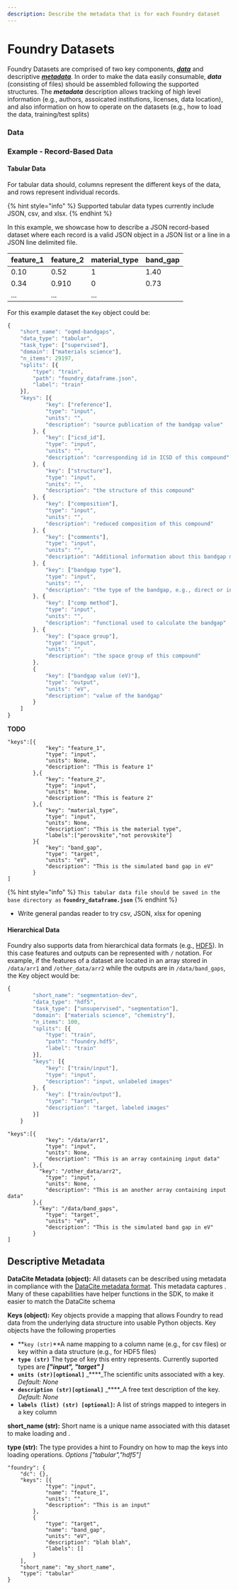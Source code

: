 ```yaml
---
description: Describe the metadata that is for each Foundry dataset
---
```


# Foundry Datasets

Foundry Datasets are comprised of two key components, [_**data**_](foundry-datasets.md#data) and descriptive [_**metadata**_](foundry-datasets.md#describing-datasets-with-metadata). In order to make the data easily consumable, _**data**_ \(consisting of files\) should be assembled following the supported structures. The _**metadata**_ description allows tracking of high level information \(e.g.,  authors, assoicated institutions, licenses, data location\), and also information on how to operate on the datasets \(e.g., how to load the data, training/test splits\)

### **Data**

### Example - Record-Based Data

#### **Tabular Data**

For tabular data should, columns represent the different keys of the data, and rows represent individual records.

{% hint style="info" %}
Supported tabular data types currently include JSON, csv, and xlsx.
{% endhint %}

In this example, we showcase how to describe a JSON record-based dataset where each record is a valid JSON object in a JSON list or a line in a JSON line delimited file.

| **feature\_1** | **feature\_2** | **material\_type** | band\_gap |
| :--- | :--- | :--- | :--- |
| 0.10 | 0.52 | 1 | 1.40 |
| 0.34 | 0.910 | 0 | 0.73 |
| ... | ... | ... |  |

For this example dataset the `Key` object could be:  

```javascript
{
	"short_name": "oqmd-bandgaps",
	"data_type": "tabular",
	"task_type": ["supervised"],
	"domain": ["materials science"],
	"n_items": 29197,
	"splits": [{
		"type": "train",
		"path": "foundry_dataframe.json",
		"label": "train"
	}],
	"keys": [{
			"key": ["reference"],
			"type": "input",
			"units": "",
			"description": "source publication of the bandgap value"
		}, {
			"key": ["icsd_id"],
			"type": "input",
			"units": "",
			"description": "corresponding id in ICSD of this compound"
		}, {
			"key": ["structure"],
			"type": "input",
			"units": "",
			"description": "the structure of this compound"
		}, {
			"key": ["composition"],
			"type": "input",
			"units": "",
			"description": "reduced composition of this compound"
		}, {
			"key": ["comments"],
			"type": "input",
			"units": "",
			"description": "Additional information about this bandgap measurement"
		}, {
			"key": ["bandgap type"],
			"type": "input",
			"units": "",
			"description": "the type of the bandgap, e.g., direct or indirect"
		}, {
			"key": ["comp method"],
			"type": "input",
			"units": "",
			"description": "functional used to calculate the bandgap"
		}, {
			"key": ["space group"],
			"type": "input",
			"units": "",
			"description": "the space group of this compound"
		},
		{
			"key": ["bandgap value (eV)"],
			"type": "output",
			"units": "eV",
			"description": "value of the bandgap"
		}
	]
}
```

**TODO**

```text
"keys":[{
		 	"key": "feature_1",
			"type": "input",
			"units": None,
			"description": "This is feature 1"
		},{
			"key": "feature_2",
			"type": "input",
			"units": None,
			"description": "This is feature 2"
		},{
			"key": "material_type",
			"type": "input",
			"units": None,
			"description": "This is the material type",
			"labels":["perovskite","not perovskite"]
		}{
			"key": "band_gap",
			"type": "target",
			"units": "eV",
			"description": "This is the simulated band gap in eV"
		}
]
```

{% hint style="info" %}
`This tabular data file should be saved in the base directory as` **`foundry_dataframe.json`**
{% endhint %}

* Write general pandas reader to try csv, JSON, xlsx for opening

#### Hierarchical Data

Foundry also supports data from hierarchical data formats \(e.g., [HDF5](https://www.h5py.org)\). In this case features and outputs can be represented with `/` notation. For example, if the features of a dataset are located in an array stored in `/data/arr1` and `/other_data/arr2` while the outputs are in `/data/band_gaps`, the Key object would be:

```javascript
{
		"short_name": "segmentation-dev",
		"data_type": "hdf5",
		"task_type": ["unsupervised", "segmentation"],
		"domain": ["materials science", "chemistry"],
		"n_items": 100,
		"splits": [{
			"type": "train",
			"path": "foundry.hdf5",
			"label": "train"
		}],
		"keys": [{
			"key": ["train/input"],
			"type": "input",
			"description": "input, unlabeled images"
		}, {
			"key": ["train/output"],
			"type": "target",
			"description": "target, labeled images"
		}]
	}
```

```text
"keys":[{
			"key": "/data/arr1",
			"type": "input",
			"units": None,
			"description": "This is an array containing input data"
		},{
		  "key": "/other_data/arr2",
			"type": "input",
			"units": None,
			"description": "This is an another array containing input data"
		},{
		  "key": "/data/band_gaps",
			"type": "target",
			"units": "eV",
			"description": "This is the simulated band gap in eV"
		}
]
```

## Descriptive Metadata

**DataCite Metadata \(object\):** All datasets can be described using metadata in compliance with the [DataCite metadata format](https://schema.datacite.org). This metadata captures . Many of these capabilities have helper functions in the SDK, to make it easier to match the DataCite schema

**Keys \(object\):** Key objects provide a mapping that allows Foundry to read data from the underlying data structure into usable Python objects. Key objects have the following properties

* **`key (str)`**A name mapping to a column name \(e.g., for csv files\) or key within a data structure \(e.g., for HDF5 files\)
* **`type (str)`** The type of key this entry represents. Currently suported types are _**\["input", "target" \]**_
* **`units (str)[optional]`** _****_The scientific units associated with a key. _Default: None_
* **`description (str)[optional]`** _****_A free text description of the key. _Default: None_
* **`labels (list) (str) [optional]`:** A list of strings mapped to integers in a key column

**short\_name \(str\):** Short name is a unique name associated with this dataset to make loading and . 

**type \(str\):** The type provides a hint to Foundry on how to map the keys into loading operations. _Options \["tabular","hdf5"\]_

```text
"foundry": {
	"dc": {},
	"keys": [{
			"type": "input",
			"name": "feature_1",
			"units": "",
			"description": "This is an input"
		},
		{
			"type": "target",
			"name": "band_gap",
			"units": "eV",
			"description": "blah blah",
			"labels": []
		}
	],
	"short_name": "my_short_name",
	"type": "tabular"
}
```

